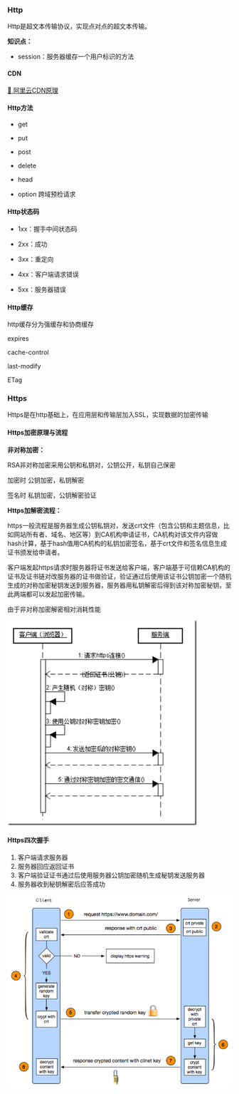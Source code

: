 ### Http

Http是超文本传输协议，实现点对点的超文本传输。

__知识点：__

* session：服务器缓存一个用户标识的方法

#### CDN

[🔗 阿里云CDN原理](https://developer.aliyun.com/article/749176)



#### Http方法

* get

* put

* post

* delete

* head

* option   跨域预检请求

#### Http状态码

* 1xx：握手中间状态码

* 2xx：成功

* 3xx：重定向

* 4xx：客户端请求错误

* 5xx：服务器错误

#### Http缓存

http缓存分为强缓存和协商缓存

expires

cache-control

last-modify

ETag



### Https

Https是在http基础上，在应用层和传输层加入SSL，实现数据的加密传输

#### Https加密原理与流程

__非对称加密：__

RSA非对称加密采用公钥和私钥对，公钥公开，私钥自己保密

加密时 公钥加密，私钥解密

签名时 私钥加密，公钥解密验证

__Https加解密流程：__

https一般流程是服务器生成公钥私钥对，发送crt文件（包含公钥和主题信息，比如网站所有者、域名、地区等）到CA机构申请证书，CA机构对该文件内容做hash计算，基于hash值用CA机构的私钥加密签名，基于crt文件和签名信息生成证书颁发给申请者。

客户端发起https请求时服务器将证书发送给客户端，客户端基于可信赖CA机构的证书及证书链对改服务器的证书做验证，验证通过后使用该证书公钥加密一个随机生成的对称加密秘钥发送到服务器，服务器用私钥解密后得到该对称加密秘钥，至此两端都可以发起加密传输。

由于非对称加密解密相对消耗性能

![https加密认证流程](./images/201208201734403507.png)

#### Https四次握手
1. 客户端请求服务器
2. 服务器回应返回证书
3. 客户端验证证书通过后使用服务器公钥加密随机生成秘钥发送服务器
4. 服务器收到秘钥解密后应答成功

![https四次握手](./images/https-4time-handshake.png)